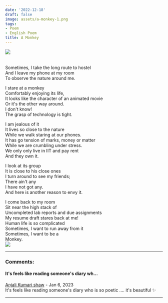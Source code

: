 ```yaml
---
date: '2022-12-18'
draft: false
image: assets/a-monkey-1.png
tags:
- Poem
- English Poem
title: A Monkey
---
```

[![](https://blogger.googleusercontent.com/img/b/R29vZ2xl/AVvXsEitoc368NW0IvoZfytkX3KahIdVMTnnyPIEAjbz1mdTb0pMiIrJn8HdFJQiWwRoF5X2qQ0KhnqK0y6BpDAFWpZ_2meNMyKJnGu1kD6VxPgP-NpfeRbq4S2rUJqtvSoS8QcoZPYNNoq8RDFem70jPXbd8VHBYRDIWDxw_qU_Fm-VRnabJU_kFpvAH9ZgnA/w413-h232/monkey%20in%20iitm.png)](https://blogger.googleusercontent.com/img/b/R29vZ2xl/AVvXsEitoc368NW0IvoZfytkX3KahIdVMTnnyPIEAjbz1mdTb0pMiIrJn8HdFJQiWwRoF5X2qQ0KhnqK0y6BpDAFWpZ_2meNMyKJnGu1kD6VxPgP-NpfeRbq4S2rUJqtvSoS8QcoZPYNNoq8RDFem70jPXbd8VHBYRDIWDxw_qU_Fm-VRnabJU_kFpvAH9ZgnA/s1920/monkey%20in%20iitm.png)\
  \
  \
Sometimes, I take the long route to hostel  
And I leave my phone at my room  
To observe the nature around me.  
  
I stare at a monkey  
Comfortably enjoying its life,  
It looks like the character of an animated movie  
Or it's the other way around.  
I don't know!  
The grasp of technology is tight.  
  
I am jealous of it  
It lives so close to the nature  
While we walk staring at our phones.  
It has go tension of marks, money or matter  
While we are crumbling under stress.  
We only only live in IIT and pay rent  
And they own it.  
  
I look at its group  
It is close to his close ones  
I turn around to see my friends;  
There ain't any  
I have not got any.  
And here is another reason to envy it.  
  
I come back to my room  
Sit near the high stack of  
Uncompleted lab reports and due assignments  
My resume draft stares back at me!  
Human life is so complicated  
Sometimes, I want to run away from it  
Sometimes, I want to be a  
Monkey.  \
[![](https://blogger.googleusercontent.com/img/b/R29vZ2xl/AVvXsEi_KtJ7CuBWzvJg-YVnWWuanFqzMuM6W_58hUhHEsy4C_9-fzUFRmH38GKLzEEUjgt16gYgnEKphDHXy0u-bq5Kp2mVoD7qdadRDDizqkPCDxvtzOxjUKL3riwpn0wuRIWuZOesj0SXBanaplbBla8DgcwITEtPSVeuu-RKJvSjEKjtIFexZJDrNI4KdA/s320/monkey%20in%20iitm.png)](https://blogger.googleusercontent.com/img/b/R29vZ2xl/AVvXsEi_KtJ7CuBWzvJg-YVnWWuanFqzMuM6W_58hUhHEsy4C_9-fzUFRmH38GKLzEEUjgt16gYgnEKphDHXy0u-bq5Kp2mVoD7qdadRDDizqkPCDxvtzOxjUKL3riwpn0wuRIWuZOesj0SXBanaplbBla8DgcwITEtPSVeuu-RKJvSjEKjtIFexZJDrNI4KdA/s1920/monkey%20in%20iitm.png)

---
### Comments:
#### It's feels like reading someone's diary wh...
[Anjali Kumari shaw](https://www.blogger.com/profile/05407595145564212286 "noreply@blogger.com") - <time datetime="2023-01-21T19:07:02.482+05:30">Jan 6, 2023</time>\
It's feels like reading someone's diary who is so poetic .... it's beautiful ✨
<hr />
